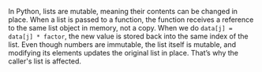 In Python, lists are mutable, meaning their contents can be changed in place.
When a list is passed to a function, the function receives a reference to the same list object in memory, not a copy.
When we do `data[j] = data[j] * factor`, the new value is stored back into the same index of the list.
Even though numbers are immutable, the list itself is mutable, and modifying its elements updates the original list in place. That’s why the caller's list is affected.

